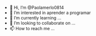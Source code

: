 - 👋 Hi, I’m @Paolamerlo0814
- 👀 I’m interested in aprender a programar
- 🌱 I’m currently learning ...
- 💞️ I’m looking to collaborate on ...
- 📫 How to reach me ...

<!---
Paolamerlo0814/Paolamerlo0814 is a ✨ special ✨ repository because its `README.md` (this file) appears on your GitHub profile.
You can click the Preview link to take a look at your changes.
--->
